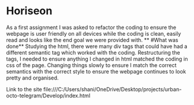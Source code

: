 # Horiseon 
As a first assignment I was asked to refactor the coding to ensure the webpage is user friendly on all devices while the coding is clean, easily read and looks like the end goal we were provided with.
**
#What was done**
Studying the html, there were many div tags that could have had a different semantic tag which worked with the coding. Restructuring the tags, I needed to ensure anything I changed in html matched the coding in css of the page. Changing things slowly to ensure I match the correct semantics with the correct style to ensure the webpage continues to look pretty and organised. 

Link to the site 
file:///C:/Users/shani/OneDrive/Desktop/projects/urban-octo-telegram/Develop/index.html

